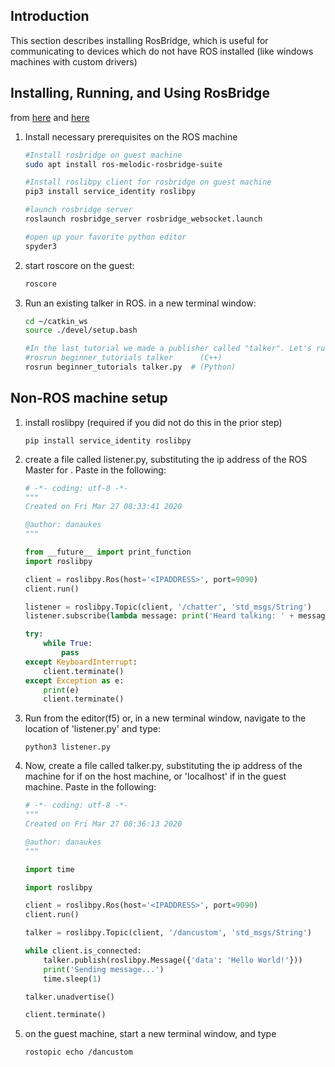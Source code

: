 ---
---

## Introduction

This section describes installing RosBridge, which is useful for communicating to devices which do not have ROS installed (like windows machines with custom drivers)

## Installing, Running, and Using RosBridge

from [here](https://wiki.ros.org/rosbridge_suite/Tutorials/RunningRosbridge) and [here](https://roslibpy.readthedocs.io/en/latest/examples.html)

<!--
```bash
#sudo apt install ros-melodic-rosbridge-library ros-melodic-rosbridge-msgs ros-melodic-rosbridge-server ros-melodic-rosbridge-suite
```
-->
1. Install necessary prerequisites on the ROS machine
    ```bash
    #Install rosbridge on guest machine
    sudo apt install ros-melodic-rosbridge-suite

    #Install roslibpy client for rosbridge on guest machine
    pip3 install service_identity roslibpy

    #launch rosbridge server
    roslaunch rosbridge_server rosbridge_websocket.launch

    #open up your favorite python editor
    spyder3
    ```

1. start roscore on the guest:

    ```bash
    roscore
    ```

1. Run an existing talker in ROS.  in a new terminal window:
    ```bash
    cd ~/catkin_ws
    source ./devel/setup.bash

    #In the last tutorial we made a publisher called "talker". Let's run it:
    #rosrun beginner_tutorials talker      (C++)
    rosrun beginner_tutorials talker.py  # (Python) 
    ```

## Non-ROS machine setup


1. install roslibpy (required if you did not do this in the prior step)

    ```
    pip install service_identity roslibpy
    ```
    
1. create a file called listener.py, substituting the ip address of the ROS Master for <IPADDRESS>.  Paste in the following:

    ```python
    # -*- coding: utf-8 -*-
    """
    Created on Fri Mar 27 08:33:41 2020

    @author: danaukes
    """

    from __future__ import print_function
    import roslibpy

    client = roslibpy.Ros(host='<IPADDRESS>', port=9090)
    client.run()

    listener = roslibpy.Topic(client, '/chatter', 'std_msgs/String')
    listener.subscribe(lambda message: print('Heard talking: ' + message['data']))

    try:
        while True:
            pass
    except KeyboardInterrupt:
        client.terminate()
    except Exception as e:
        print(e)
        client.terminate()
    ```

1. Run from the editor(f5) or, in a new terminal window, navigate to the location of 'listener.py' and type:

    ```
    python3 listener.py
    ```

1. Now, create a file called talker.py, substituting the ip address of the machine for <IPADDRESS> if on the host machine, or 'localhost' if in the guest machine.  Paste in the following:

    ```python
    # -*- coding: utf-8 -*-
    """
    Created on Fri Mar 27 08:36:13 2020

    @author: danaukes
    """

    import time

    import roslibpy

    client = roslibpy.Ros(host='<IPADDRESS>', port=9090)
    client.run()

    talker = roslibpy.Topic(client, '/dancustom', 'std_msgs/String')

    while client.is_connected:
        talker.publish(roslibpy.Message({'data': 'Hello World!'}))
        print('Sending message...')
        time.sleep(1)

    talker.unadvertise()

    client.terminate()
    ```

1. on the guest machine, start a new terminal window, and type

    ```bash
    rostopic echo /dancustom
    ```

